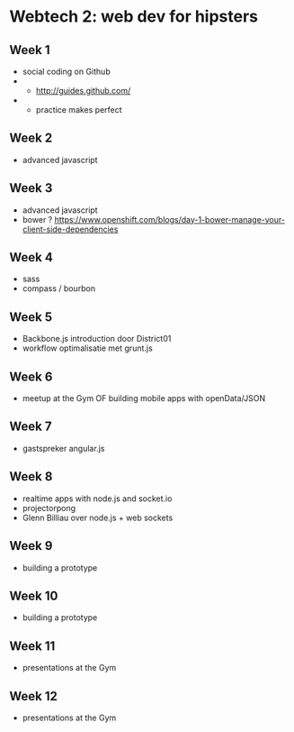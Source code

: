 Webtech 2: web dev for hipsters
=========


Week 1
---------
* social coding on Github
* * http://guides.github.com/
* * practice makes perfect

Week 2
---------
* advanced javascript

Week 3
---------
* advanced javascript
* bower ? https://www.openshift.com/blogs/day-1-bower-manage-your-client-side-dependencies

Week 4
---------
* sass
* compass / bourbon 

Week 5
---------
* Backbone.js introduction door District01
* workflow optimalisatie met grunt.js

Week 6
---------
* meetup at the Gym OF building mobile apps with openData/JSON

Week 7
---------
* gastspreker angular.js

Week 8
---------
* realtime apps with node.js and socket.io
* projectorpong
* Glenn Billiau over node.js + web sockets

Week 9
---------
* building a prototype

Week 10
---------
* building a prototype

Week 11
---------
* presentations at the Gym

Week 12
---------
* presentations at the Gym



